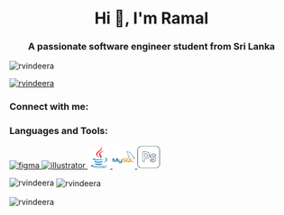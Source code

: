 <h1 align="center">Hi 👋, I'm Ramal</h1>
<h3 align="center">A passionate software engineer student from Sri Lanka</h3>

<p align="left"> <img src="https://komarev.com/ghpvc/?username=rvindeera&label=Profile%20views&color=0e75b6&style=flat" alt="rvindeera" /> </p>

<p align="left"> <a href="https://github.com/ryo-ma/github-profile-trophy"><img src="https://github-profile-trophy.vercel.app/?username=rvindeera" alt="rvindeera" /></a> </p>

<h3 align="left">Connect with me:</h3>
<p align="left">
</p>

<h3 align="left">Languages and Tools:</h3>
<p align="left"> <a href="https://www.figma.com/" target="_blank" rel="noreferrer"> <img src="https://www.vectorlogo.zone/logos/figma/figma-icon.svg" alt="figma" width="40" height="40"/> </a> <a href="https://www.adobe.com/in/products/illustrator.html" target="_blank" rel="noreferrer"> <img src="https://www.vectorlogo.zone/logos/adobe_illustrator/adobe_illustrator-icon.svg" alt="illustrator" width="40" height="40"/> </a> <a href="https://www.java.com" target="_blank" rel="noreferrer"> <img src="https://raw.githubusercontent.com/devicons/devicon/master/icons/java/java-original.svg" alt="java" width="40" height="40"/> </a> <a href="https://www.mysql.com/" target="_blank" rel="noreferrer"> <img src="https://raw.githubusercontent.com/devicons/devicon/master/icons/mysql/mysql-original-wordmark.svg" alt="mysql" width="40" height="40"/> </a> <a href="https://www.photoshop.com/en" target="_blank" rel="noreferrer"> <img src="https://raw.githubusercontent.com/devicons/devicon/master/icons/photoshop/photoshop-line.svg" alt="photoshop" width="40" height="40"/> </a> </p>

<p><img align="left" src="https://github-readme-stats.vercel.app/api/top-langs?username=rvindeera&show_icons=true&locale=en&layout=compact" alt="rvindeera" /></p>

<p>&nbsp;<img align="center" src="https://github-readme-stats.vercel.app/api?username=rvindeera&show_icons=true&locale=en" alt="rvindeera" /></p>

<p><img align="center" src="https://github-readme-streak-stats.herokuapp.com/?user=rvindeera&" alt="rvindeera" /></p>

